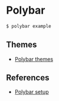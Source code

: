 # Polybar

```bash
$ polybar example
```

## Themes

- [Polybar themes](https://github.com/adi1090x/polybar-themes)

## References

- [Polybar setup](https://www.youtube.com/watch?v=gUtZqvMwyOQ&t=196s)
